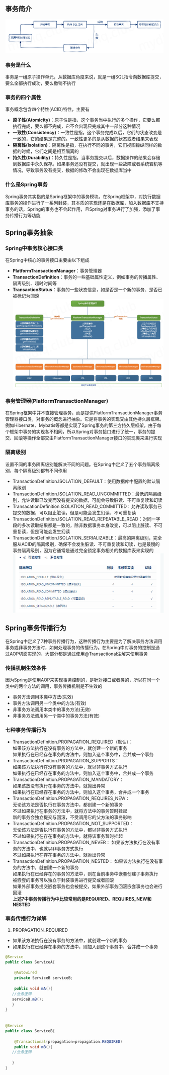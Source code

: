 ## 事务简介  
![title](https://raw.githubusercontent.com/liujinxi931204/image/master/gitnote/2020/11/25/1606286027591-1606286027661.png)  
### 事务是什么  
事务是一组原子操作单元，从数据库角度来说，就是一组SQL指令向数据库提交，要么全部执行成功，要么撤销不执行  
### 事务的四个属性  
事务概念包含四个特性(ACID)特性，主要有  
+ **原子性(Atomicity)**：原子性是指，这个事务当中执行的多个操作，它要么都执行完成，要么都不完成，它不会出现只完成其中一部分这种情况  
+ **一致性(Consistency)**：一致性是指，这个事务完成以后，它们的状态改变是一致的，它的结果是完整的。一致性更多的是从数据的状态或者结果来表现  
+ **隔离性(Isolation)**：隔离性是指，在执行不同的事务，它们视图操纵同样的数据的时候，它们之间是相互隔离的  
+ **持久性(Durability)**：持久性是指，当事务提交以后，数据操作的结果会存储到数据库中永久保存。如果事务还没有提交，就出现一些故障或者系统宕机等情况，导致事务没有提交，数据的修改不会出现在数据库当中  
### 什么是Spring事务  
Spring事务其实指的是Spring框架中的事务模块。在Spring框架中，对执行数据库事务的操作进行了一系列封装，其本质的实现还是在数据库，加入数据库不支持事务的话，Spring的事务也不会起作用，且Spring对事务进行了加强，添加了事务传播行为等功能  
## Spring事务抽象  
### Spring中事务核心接口类  
在Spring中核心的事务接口主要由以下组成  
+ **PlatformTransactionManager**：事务管理器  
+ **TransactionDefinition**：事务的一些基础属性定义，例如事务的传播属性、隔离级别、超时时间等  
+ **TransactionStatus**：事务的一些状态信息，如是否是一个新的事务、是否已被标记为回滚  
![title](https://raw.githubusercontent.com/liujinxi931204/image/master/gitnote/2020/11/25/1606286957023-1606286957025.png)  
### 事务管理器(PlatformTransactionManager)  
在Spring框架中并不直接管理事务，而是提供PlatformTransactionManager事务管理器接口类，对事务的概念进行抽象。它是将事务的实现交由其他持久层框架。例如Hibernate、Mybatis等都是实现了Spring事务的第三方持久层框架，由于每个框架中事务的实现各不相同，所以Spring对事务接口进行了统一，事务的提交、回滚等操作全部交由PlatformTransactionManager接口的实现类来进行实现  
### 隔离级别  
设置不同的事务隔离级别能解决不同的问题。在Spring中定义了五个事务隔离级别，每个隔离级别都有不同作用  
+ TransactionDefinition.ISOLATION_DEFAULT：使用数据库中配置的默认隔离级别  
+ TransactionDefinition.ISOLATION_READ_UNCOMMITTED：最低的隔离级别，允许读取已改变而没有提交的数据，可能会导致脏读、不可重复读和幻读  
+ TransacationDefinition.ISOLATION_READ_COMMITTED：允许读取事务已提交的数据，可以阻止脏读，但是可能会发生幻读、不可重复读  
+ TransactionDefinition.ISOLATION_READ_REPEATABLE_READ：对同一字段的多次读取结果都是一致的，除非数据事务本身改变，可以阻止脏读、不可重复读，但是可能会发生幻读  
+ TransactionDefinition.ISOLATION_SERIALIZABLE：最高的隔离级别，完全服从ACID的隔离级别，确保不会发生脏读、不可重复读和幻读，也是最慢的事务隔离级别，因为它通常是通过完全锁定事务相关的数据库表来实现的  
![title](https://raw.githubusercontent.com/liujinxi931204/image/master/gitnote/2020/11/25/1606288441306-1606288441307.png)  
## Spring事务传播行为  
在Spring中定义了7种事务传播行为，这种传播行为主要是为了解决事务方法调用事务或非事务方法时，如何处理事务的传播行为。在Spring中对事务的控制是通过AOP切面实现的，大部分都是通过使用@Transactional注解来使用事务  
### 传播机制生效条件  
因为Spring是使用AOP来实现事务控制的，是针对接口或者类的，所以在同一个类中的两个方法的调用，事务传播机制是不生效的  
+ 事务方法调用本类中方法(失效)  
+ 事务方法调用另一个类中的方法(有效)  
+ 非事务方法调用本类中的事务方法(无效)  
+ 非事务方法调用另一个类中的事务方法(有效)  

### 七种事务传播行为  
+ TransactionDefinition.PROPAGATION_REQUIRED（默认）：  
如果该方法执行在没有事务的方法中，就创建一个新的事务  
如果执行在已经存在事务的方法中，则加入这个事务中，合并成一个事务  
+ TransactionDefinition.PROPAGATION_SUPPORTS：  
如果该方法执行在没有事务的方法中，就以非事务方式执行  
如果执行在已经存在事务的方法中，则加入这个事务中，合并成一个事务  
+ TransactionDefinition.PROPAGATION_MANDATORY：  
如果该放没有执行在事务的方法中，就抛出异常  
如果执行在已经存在事务的方法中，则加入这个事务，合并成一个事务  
+ TransactionDefinition.PROPAGATION_REQUIRES_NEW：  
无论该方法是否执行在事务方法中，都创建一个新的事务  
不过如果执行在事务的方法中，就将方法中的事务暂时挂起  
新的事务会独立提交与回滚，不受调用它的父方法的事务影响  
+ TransactionDefinition.PROPAGATION_NOT_SUPPORTED：  
无论该方法是否执行在事务的方法中，都以非事务方式执行  
不过如果执行在存在事务的方法中，就将该事务暂时挂起  
+ TransactionDefinition.PROPAGATION_NEVER：
如果该方法执行在没有事务的方法中，也就以非事务方式执行  
不过如果执行在存在事务的方法中，就抛出异常  
+ TransactionDefinition.PROPAGATION_NESTED：
如果该方法执行在没有事务的方法中，就创建一个新的事务  
如果执行在已经存在的事务的方法中，则在当前事务中嵌套创建子事务执行  
被嵌套的事务可以独立于封装事务进行提交或者回滚  
如果外部事务提交嵌套事务也会被提交，如果外部事务回滚嵌套事务也会进行回滚  
**上述7中事务传播行为中比较常用的是REQUIRED、REQUIRES_NEW和NESTED**  
### 事务传播行为详解  
1. PROPAGATION_REQUIRED  
+ 如果该方法执行在没有事务的方法中，就创建一个新的事务  
+ 如果执行在已经存在事务的方法中，则加入到这个事务中，合并成一个事务  
```java
@Service
public class ServiceA{
   
    @Autowired
    private ServiceB serviceB;
    
    public void mA(){
   //业务逻辑
   serviceB.mB();
   }
}


@Service
public class ServiceB{
    
    @Transactional(propagation=propagation.REQUIRED)
    public void mB(){
   //业务逻辑

   }
}
```
